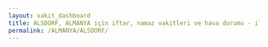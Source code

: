 ```yaml
---
layout: vakit_dashboard
title: ALSDORF, ALMANYA için iftar, namaz vakitleri ve hava durumu - ilçe/eyalet seç
permalink: /ALMANYA/ALSDORF/
---
```


<script type="text/javascript">
  var GLOBAL_COUNTRY = 'ALMANYA';
  var GLOBAL_CITY = 'ALSDORF';
  var GLOBAL_STATE = '';
  var lat = 72;
  var lon = 21;
</script>
